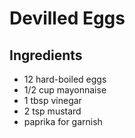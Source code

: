 # Devilled Eggs

## Ingredients 
* 12 hard-boiled eggs
* 1/2 cup mayonnaise
* 1 tbsp vinegar
* 2 tsp mustard
* paprika for garnish